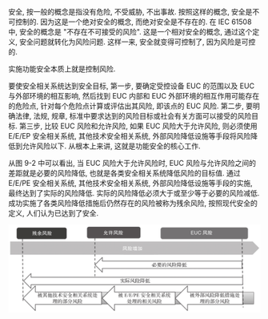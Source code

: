 
安全, 按一般的概念是指没有危险, 不受威胁, 不出事故. 按照这样的概念, 安全是不可控制的. 因为这是一个绝对安全的概念, 而绝对安全是不存在的. 在 IEC 61508 中, 安全的概念是 "不存在不可接受的风险"​. 这是一个相对安全的概念, 通过这个定义, 安全问题就转化为风险问题. 这样一来, 安全就变得可控制了, 因为风险是可控的.

实施功能安全本质上就是控制风险.

要使安全相关系统达到安全目标, 第一步, 要确定受控设备 EUC 的范围以及 EUC 与外部环境的相互影响, 然后找到 EUC 内部和 EUC 外部环境的相互作用可能存在的危险点, 针对每个危险点计算或评估出其风险, 即该点的 EUC 风险. 第二步, 要明确法律, 法规, 规章, 标准中要求达到的风险目标或社会有关方面可以接受的风险目标. 第三步, 比较 EUC 风险和允许风险, 如果 EUC 风险大于允许风险, 则必须使用 E/E/EP 安全相关系统, 其他技术安全相关系统, 外部风险降低设施等手段将风险降低到允许风险以下. 从根本上来讲, 这就是功能安全的核心工作.

从图 9-2 中可以看出, 当 EUC 风险大于允许风险时, EUC 风险与允许风险之间的差距就是必要的风险降低, 也就是各类安全相关系统降低风险的目标值. 通过 E/E/PE 安全相关系统, 其他技术安全相关系统, 外部风险降低设施等手段的实施, 最终达到了实际的风险降低. 实际的风险降低必须大于或至少等于必要的风险减低. 成功实施了各类风险降低措施后仍然存在的风险被称为残余风险, 按照现代安全的定义, 人们认为已达到了安全.

![2024-10-29-08-58-59.png](./images/2024-10-29-08-58-59.png)
